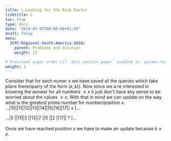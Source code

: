 ```yaml
---
title: L-Looking for the Risk Factor
linktitle: L
toc: true
type: docs
date: "2019-05-05T00:00:00+01:00"
draft: false
menu:
  ICPC-Regional-South-America-2018:
    parent: Problems and Solution
    weight: 12

# Prev/next pager order (if `docs_section_pager` enabled in `params.toml`)
weight: 1
---
```

Consider that for each numer $x$ we have saved all the queries which take place there(query of the form $(x,k)$). Now since we a re interested in knowing the asnwer for all numbers $\leq x$ it just don't have any sense to be worried about the values $\geq x$. With that in mind we can update on the way what is the greatest prime number for number/position $x$.
<br>
...|10||11||12||13||14||15||16||17|| x |...<br>

...|5  ||11||3  ||13||7  ||5  ||2  ||17|| ? |...<br>
<br>
Once we have reached position $x$ we have to make an update because $k\geq x$. 
